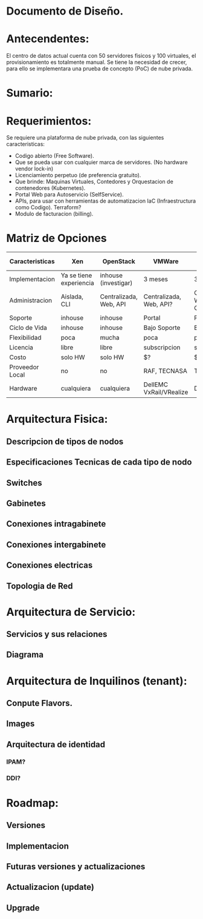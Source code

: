 # Documento de Diseño.

# Antecendentes:
El centro de datos actual cuenta con 50 servidores fisicos y 100 virtuales, el provisionamiento es totalmente manual.
Se tiene la necesidad de crecer, para ello se implementara una prueba de concepto (PoC) de nube privada.

# Sumario:
  
# Requerimientos:
Se requiere una plataforma de nube privada, con las siguientes caracteristicas:
* Codigo abierto (Free Software).
* Que se pueda usar con cualquier marca de servidores. (No hardware vendor lock-in)
* Licenciamiento perpetuo (de preferencia gratuito).
* Que brinde: Maquinas Virtuales, Contedores y Orquestacion de contenedores (Kubernetes).
* Portal Web para Autoservicio (SelfService).
* APIs, para usar con herramientas de automatizacion IaC (Infraestructura como Codigo). Terraform?
* Modulo de facturacion (billing).


# Matriz de Opciones

Caracteristicas | Xen | OpenStack | VMWare | Nutanix | Red Hat OpenStack
--- | --- | --- | --- | --- | --
Implementacion |Ya se tiene experiencia|inhouse (investigar)| 3 meses |3 meses?| 4 meses
Administracion | Aislada, CLI | Centralizada, Web, API | Centralizada, Web, API? | Centralizada, Web, API?, CLI? | Centralizada, Web, API
Soporte | inhouse | inhouse | Portal | Portal | Portal
Ciclo de Vida | inhouse | inhouse | Bajo Soporte | Bajo Soporte | Bajo Soporte
Flexibilidad | poca | mucha | poca | poca| media
Licencia | libre | libre | subscripcion | subscripcion | subscripcion
Costo | solo HW | solo HW | $?| $?| $?
Proveedor Local | no | no | RAF, TECNASA | TECNASA | RedSoft (DATUM)
Hardware | cualquiera | cualquiera | DellEMC VxRail/VRealize | DellEMC HC| cualquiera?



# Arquitectura Fisica:
## Descripcion de tipos de nodos
## Especificaciones Tecnicas de cada tipo de nodo
## Switches
## Gabinetes
## Conexiones intragabinete
## Conexiones intergabinete
## Conexiones electricas
## Topologia de Red

# Arquitectura de Servicio:
## Servicios y sus relaciones
## Diagrama

# Arquitectura de Inquilinos (tenant):
## Conpute Flavors.
## Images
## Arquitectura de identidad
### IPAM? 
### DDI?

# Roadmap:
## Versiones
## Implementacion
## Futuras versiones y actualizaciones
## Actualizacion (update)
## Upgrade 

